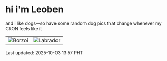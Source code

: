 # hi i'm Leoben

and i like dogs—so have some random dog pics that change whenever my CRON feels like it

|  |  |
|--------|----------|
| ![Borzoi](https://random-dog-vercel.vercel.app/api/random-borzoi?v=1759471047) | ![Labrador](https://random-dog-vercel.vercel.app/api/random-labrador?v=1759471047) |

Last updated: 2025-10-03 13:57 PHT
